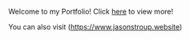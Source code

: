 Welcome to my Portfolio! Click [here](https://stroupjason.github.io) to view more!

You can also visit (https://www.jasonstroup.website)
